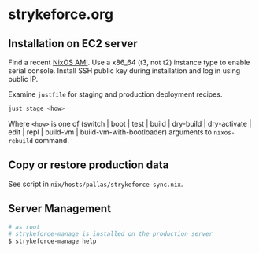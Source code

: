 # strykeforce.org

## Installation on EC2 server

Find a recent [NixOS AMI](https://nixos.org). Use a x86_64 (t3, not t2) instance type to enable serial console. Install SSH public key during installation and log in using public IP.

Examine `justfile` for staging and production deployment recipes.

```sh
just stage <how>
```

Where `<how>` is one of (switch | boot | test | build | dry-build | dry-activate | edit | repl | build-vm | build-vm-with-bootloader) arguments to `nixos-rebuild` command.

## Copy or restore production data

See script in `nix/hosts/pallas/strykeforce-sync.nix`.

## Server Management

```sh
# as root
# strykeforce-manage is installed on the production server
$ strykeforce-manage help
```
